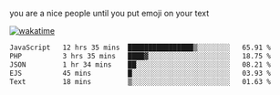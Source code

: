 you are a nice people until you put emoji on your text

[![wakatime](https://wakatime.com/badge/user/87646243-158a-4241-a3cb-668e1fa2dbb8.svg)](https://wakatime.com/@87646243-158a-4241-a3cb-668e1fa2dbb8)
<!--START_SECTION:waka-->

```txt
JavaScript   12 hrs 35 mins  ████████████████▒░░░░░░░░   65.91 %
PHP          3 hrs 35 mins   ████▓░░░░░░░░░░░░░░░░░░░░   18.75 %
JSON         1 hr 34 mins    ██░░░░░░░░░░░░░░░░░░░░░░░   08.21 %
EJS          45 mins         █░░░░░░░░░░░░░░░░░░░░░░░░   03.93 %
Text         18 mins         ▒░░░░░░░░░░░░░░░░░░░░░░░░   01.63 %
```

<!--END_SECTION:waka-->
